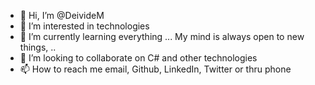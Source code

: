- 👋 Hi, I’m @DeivideM
- 👀 I’m interested in technologies
- 🌱 I’m currently learning everything ... My mind is always open to new things, ..
- 💞️ I’m looking to collaborate on C# and other technologies
- 📫 How to reach me email, Github, LinkedIn, Twitter or thru phone

<!---
DeivideM/DeivideM is a ✨ special ✨ repository because its `README.md` (this file) appears on your GitHub profile.
You can click the Preview link to take a look at your changes.
--->
